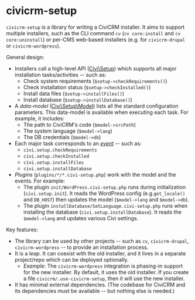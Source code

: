 # civicrm-setup

`civicrm-setup` is a library for writing a CiviCRM installer.  It aims to support multiple installers, such as the CLI command `cv`
(`cv core:install` and `cv core:uninstall`) or per-CMS web-based installers (e.g.  for `civicrm-drupal` or `civicrm-wordpress`).

General design:

* Installers call a high-level API ([Civi\Setup](src/Setup.php)) which supports all major installation tasks/activities -- such as:
    * Check system requirements (`$setup->checkRequirements()`)
    * Check installation status (`$setup->checkInstalled()`)
    * Install data files (`$setup->installFiles()`)
    * Install database (`$setup->installDatabase()`)
* A *data-model* ([Civi\Setup\Model](src/Setup/Model.php)) lists all the standard configuration parameters. This data-model is available when executing each task. For example, it includes:
    * The path to CiviCRM's code (`$model->srcPath`)
    * The system language (`$model->lang`)
    * The DB credentials (`$model->db`)
* Each major task corresponds to an [*event*](https://github.com/civicrm/civicrm-setup/tree/master/src/Setup/Event) -- such as:
    * `civi.setup.checkRequirements`
    * `civi.setup.checkInstalled`
    * `civi.setup.installFiles`
    * `civi.setup.installDatabase`
* *Plugins* (`plugins/*/*.civi-setup.php`) work with the model and the events. For example:
    * The plugin `init/WordPress.civi-setup.php` runs during initialization (`civi.setup.init`). It reads the WordPress config (e.g.`get_locale()` and `DB_HOST`) then updates the model (`$model->lang` and `$model->db`).
    * The plugin `installDatabase/SetLanguage.civi-setup.php` runs when installing the database (`civi.setup.installDatabase`). It reads the `$model->lang` and updates various Civi settings.

Key features:

* The library can be used by other projects -- such as `cv`, `civicrm-drupal`, `civicrm-wordpress` -- to provide an installation process.
* It is a *leap*. It can coexist with the old installer, and it lives in a separate project/repo which can be deployed optionally.
    * _Example_: The `civicrm-wordpress` integration is phasing-in support for the new installer. By default, it uses the old installer. If you create a file `civicrm/.use-civicrm-setup`, then it will use the new installer.
* It has minimal external dependencies. (The codebase for CiviCRM and its dependencies must be available -- but nothing else is needed.)

